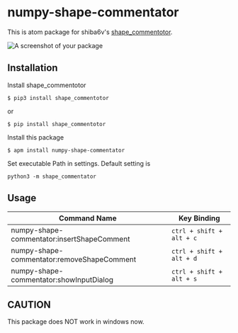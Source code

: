 # numpy-shape-commentator

This is atom package for shiba6v's [shape_commentotor](https://github.com/shiba6v/shape_commentator).

![A screenshot of your package](https://raw.githubusercontent.com/wiki/masan4444/numpy-shape-commentator/images/success.gif)

## Installation
Install shape_commentotor
```
$ pip3 install shape_commentotor
```
or
```
$ pip install shape_commentotor
```
Install this package
```
$ apm install numpy-shape-commentator
```
Set executable Path in settings. Default setting is
```
python3 -m shape_commentator
```

## Usage
| Command Name                               | Key Binding                  |
|--------------------------------------------|------------------------------|
| numpy-shape-commentator:insertShapeComment | ```ctrl + shift + alt + c``` |
| numpy-shape-commentator:removeShapeComment | ```ctrl + shift + alt + d``` |
| numpy-shape-commentator:showInputDialog    | ```ctrl + shift + alt + s``` |


## CAUTION
This package does NOT work in windows now.
